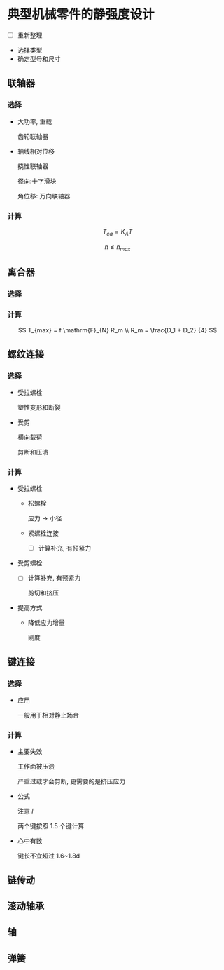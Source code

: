 # 典型机械零件的静强度设计

- [ ] 重新整理

- 选择类型
- 确定型号和尺寸

## 联轴器

### 选择

- 大功率, 重载

  齿轮联轴器

- 轴线相对位移

  挠性联轴器

  径向:十字滑块

  角位移: 万向联轴器

### 计算

$$T_{ca} = K_A T$$

$$n \leq n_{max}$$

## 离合器

### 选择

### 计算

$$
T_{max} = f \mathrm{F}_{N} R_m \\
R_m = \frac{D_1 + D_2} {4}
$$

## 螺纹连接

### 选择

- 受拉螺栓

  塑性变形和断裂

- 受剪

  横向载荷

  剪断和压溃

### 计算

- 受拉螺栓

  - 松螺栓

    应力 -> 小径

  - 紧螺栓连接

    - [ ] 计算补充, 有预紧力

- 受剪螺栓

  - [ ] 计算补充, 有预紧力

    剪切和挤压

- 提高方式

  - 降低应力增量

    刚度

## 键连接

### 选择

- 应用

  一般用于相对静止场合

### 计算

- 主要失效

  工作面被压溃

  严重过载才会剪断, 更需要的是挤压应力

- 公式

  注意 $l$

  两个键按照 1.5 个键计算

- 心中有数

  键长不宜超过 1.6~1.8d

## 链传动

## 滚动轴承

## 轴

## 弹簧
